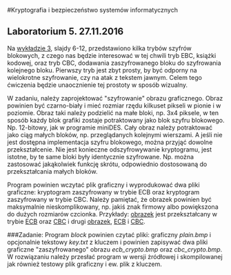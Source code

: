#Kryptografia i bezpieczeństwo systemów informatycznych
## Laboratorium 5. 27.11.2016

Na [wykładzie 3](https://inf.ug.edu.pl/~amb/krypto/blok.pdf), slajdy 6-12, przedstawiono kilka trybów szyfrów blokowych, z czego nas będzie interesować w tej chwili tryb EBC, książki kodowej, oraz tryb CBC, dodawania zaszyfrowanego bloku do szyfrowania kolejnego bloku. Pierwszy tryb jest zbyt prosty, by być odporny na wielokrotne szyfrowanie, czy na atak z tekstem jawnym. Celem tego ćwiczenia będzie unaocznienie tej prostoty w sposób wizualny.

W zadaniu, należy zaprojektować "szyfrowanie" obrazu graficznego. Obraz powinien być czarno-biały i mieć rozmiar rzędu kilkuset pikseli w pionie i w poziomie. Obraz taki należy podzielić na małe bloki, np. 3x4 piksele, w ten sposób każdy blok grafiki zostaje potraktowany jako blok szyfru blokowego. Np. 12-bitowy, jak w programie miniDES. Cały obraz należy potraktować jako ciąg małych bloków, np. przeglądanych kolejnymi wierszami. A jeśli nie jest dostępna implementacja szyfru blokowego, można przyjąć dowolne przekształcenie. Nie jest konieczne odszyfrowywanie kryptogramu, jest istotne, by te same bloki były identycznie szyfrowane. Np. można zastosować jakąkolwiek funkcję skrótu, odpowiednio dostosowaną do przekształcania małych bloków.

Program powinien wczytać plik graficzny i wyprodukować dwa pliki graficzne: kryptogram zaszyfrowany w trybie ECB oraz kryptogram zaszyfrowany w trybie CBC. Należy pamiętać, że obrazek powinien być maksymalnie nieskomplikowany, np. jakiś znak firmowy albo powiększona do dużych rozmiarów czcionka. Przykłady: [obrazek](https://inf.ug.edu.pl/~amb/krypto-lab/blok/plain24bit.bmp) jest przekształcany w trybie [ECB](https://inf.ug.edu.pl/~amb/krypto-lab/blok/ECB24bit.bmp) oraz [CBC](https://inf.ug.edu.pl/~amb/krypto-lab/blok/CBC24bit.bmp) i drugi [obrazek](https://inf.ug.edu.pl/~amb/krypto-lab/blok/plain.bmp), [ECB](https://inf.ug.edu.pl/~amb/krypto-lab/blok/ecb_crypto.bmp) i [CBC](https://inf.ug.edu.pl/~amb/krypto-lab/blok/cbc_crypto.bmp).

###Zadanie:
Program *block* powinien czytać pliki: graficzny *plain.bmp* i opcjonalnie tekstowy *key.txt* z kluczem i powinien zapisywać dwa pliki graficzne "zaszyfrowanego" obrazu *ecb_crypto.bmp* oraz *cbc_crypto.bmp*. W rozwiązaniu należy przesłać program w wersji żródłowej i skompilowanej jak również testowy plik graficzny i ew. plik z kluczem.
